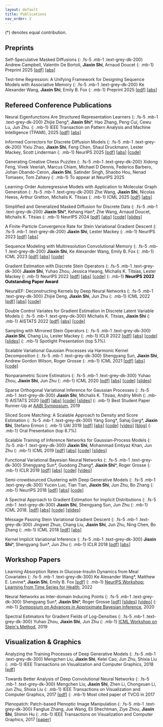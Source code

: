 ```yaml
---
layout: default
title: Publications
nav_order: 2
---
```


(\*) denotes equal contribution.


## Preprints

Self-Speculative Masked Diffusions
{: .fs-5 .mb-1 .text-grey-dk-200}
Andrew Campbell, Valentin De Bortoli, **Jiaxin Shi**, Arnaud Doucet
{: .mb-1}
Preprint 2025
[[pdf]](https://arxiv.org/pdf/2510.03929.pdf)
[[abs]](https://arxiv.org/abs/2510.03929)

Test-time Regression: A Unifying Framework for Designing Sequence Models with Associative Memory
{: .fs-5 .mb-1 .text-grey-dk-200}
Ke Alexander Wang, **Jiaxin Shi**, Emily B. Fox
{: .mb-1}
Preprint 2025
[[pdf]](https://arxiv.org/pdf/2501.12352.pdf)
[[abs]](https://arxiv.org/abs/2501.12352)

## Refereed Conference Publications

Neural Eigenfunctions Are Structured Representation Learners
{: .fs-5 .mb-1 .text-grey-dk-200}
Zhijie Deng\*, **Jiaxin Shi**\*, Hao Zhang, Peng Cui, Cewu Lu, Jun Zhu. 
{: .mb-1}
IEEE Transaction on Pattern Analysis and Machine Intelligence (TPAMI), 2025
[[pdf]](https://arxiv.org/pdf/2210.12637.pdf)
[[abs]](https://arxiv.org/abs/2210.12637)

Informed Correctors for Discrete Diffusion Models
{: .fs-5 .mb-1 .text-grey-dk-200}
Yixiu Zhao, **Jiaxin Shi**, Feng Chen, Shaul Druckmann, Lester Mackey, Scott Linderman
{: .mb-1}
NeurIPS 2025
[[pdf]](https://arxiv.org/pdf/2407.21243.pdf)
[[abs]](https://arxiv.org/abs/2407.21243)
[[code]](https://github.com/lindermanlab/informed-correctors)

Generating Creative Chess Puzzles
{: .fs-5 .mb-1 .text-grey-dk-200}
Xidong Feng, Vivek Veeriah, Marcus Chiam, Michael D Dennis, Federico Barbero, Johan Obando-Ceron, **Jiaxin Shi**, Satinder Singh, Shaobo Hou, Nenad Tomasev, Tom Zahavy
{: .mb-1}
To appear at NeurIPS 2025

Learning-Order Autoregressive Models with Application to Molecular Graph Generation
{: .fs-5 .mb-1 .text-grey-dk-200}
Zhe Wang, **Jiaxin Shi**, Nicolas Heess, Arthur Gretton, Michalis K. Titsias
{: .mb-1}
ICML 2025
[[pdf]](https://arxiv.org/pdf/2503.05979.pdf)
[[abs]](https://arxiv.org/abs/2503.05979)

Simplified and Generalized Masked Diffusion for Discrete Data
{: .fs-5 .mb-1 .text-grey-dk-200}
**Jiaxin Shi**\*, Kehang Han\*, Zhe Wang, Arnaud Doucet, Michalis K. Titsias
{: .mb-1}
NeurIPS 2024
[[pdf]](https://arxiv.org/pdf/2406.04329.pdf)
[[abs]](https://arxiv.org/abs/2406.04329)
[[code]](https://github.com/google-deepmind/md4)
[[slides]](https://thjashin.github.io/talks/jiaxins_md4_genu.pdf)

A Finite-Particle Convergence Rate for Stein Variational Gradient Descent
{: .fs-5 .mb-1 .text-grey-dk-200}
**Jiaxin Shi**, Lester Mackey
{: .mb-1}
NeurIPS 2023
[[pdf]](https://arxiv.org/pdf/2211.09721.pdf)
[[abs]](https://arxiv.org/abs/2211.09721)

Sequence Modeling with Multiresolution Convolutional Memory
{: .fs-5 .mb-1 .text-grey-dk-200}
**Jiaxin Shi**, Ke Alexander Wang, Emily B. Fox
{: .mb-1}
ICML 2023
[[pdf]](https://arxiv.org/pdf/2305.01638.pdf)
[[abs]](https://arxiv.org/abs/2305.01638)
[[code]](https://github.com/thjashin/multires-conv)

Gradient Estimation with Discrete Stein Operators
{: .fs-5 .mb-1 .text-grey-dk-300}
**Jiaxin Shi**, Yuhao Zhou, Jessica Hwang, Michalis K. Titsias, Lester Mackey
{: .mb-1}
NeurIPS 2022
[[pdf]](https://arxiv.org/pdf/2202.09497.pdf)
[[abs]](https://arxiv.org/abs/2202.09497)
[[code]](https://github.com/thjashin/rodeo)
{: .mb-1}
<span style="color:black"><b>NeurIPS 2022 Outstanding Paper Award</b></span>

NeuralEF: Deconstructing Kernels by Deep Neural Networks
{: .fs-5 .mb-1 .text-grey-dk-300}
Zhijie Deng, **Jiaxin Shi**, Jun Zhu
{: .mb-1}
ICML 2022
[[pdf]](https://arxiv.org/pdf/2205.00165.pdf)
[[abs]](https://arxiv.org/abs/2205.00165)
[[code]](https://github.com/thudzj/NeuralEigenFunction)

Double Control Variates for Gradient Estimation in Discrete Latent Variable Models
{: .fs-5 .mb-1 .text-grey-dk-300}
Michalis K. Titsias, **Jiaxin Shi**
{: .mb-1}
AISTATS 2022
[[pdf]](https://arxiv.org/pdf/2111.05300.pdf)
[[abs]](https://arxiv.org/abs/2111.05300)
[[code]](https://github.com/thjashin/double-cv)

Sampling with Mirrored Stein Operators
{: .fs-5 .mb-1 .text-grey-dk-300}
**Jiaxin Shi**, Chang Liu, Lester Mackey
{: .mb-1}
ICLR 2022
[[pdf]](https://arxiv.org/pdf/2106.12506.pdf)
[[abs]](https://arxiv.org/abs/2106.12506)
[[code]](https://github.com/thjashin/mirror-stein-samplers)
[[slides]](https://thjashin.github.io/talks/mirror-stein-samplers.pdf)
{: .mb-1}
Spotlight Presentation (top 5.1%). 

Scalable Variational Gaussian Processes via Harmonic Kernel Decomposition
{: .fs-5 .mb-1 .text-grey-dk-300}
Shengyang Sun, **Jiaxin Shi**, Andrew Gordon Wilson, Roger Grosse
{: .mb-1}
ICML 2021
[[pdf]](https://arxiv.org/pdf/2106.05992)
[[abs]](https://arxiv.org/abs/2106.05992)
[[code]](https://github.com/ssydasheng/Harmonic-Kernel-Decomposition)

Nonparametric Score Estimators
{: .fs-5 .mb-1 .text-grey-dk-300}
Yuhao Zhou, **Jiaxin Shi**, Jun Zhu
{: .mb-1}
ICML 2020
[[pdf]](https://arxiv.org/pdf/2005.10099)
[[abs]](https://arxiv.org/abs/2005.10099)
[[code]](https://github.com/miskcoo/kscore)
[[slides]](http://ml.cs.tsinghua.edu.cn/~yuhao/slides/nonparametric%20score%20estimators,%20icml2020.pdf)

Sparse Orthogonal Variational Inference for Gaussian Processes
{: .fs-5 .mb-1 .text-grey-dk-300}
**Jiaxin Shi**, Michalis K. Titsias, Andriy Mnih
{: .mb-1}
AISTATS 2020
[[pdf]](https://arxiv.org/pdf/1910.10596)
[[abs]](https://arxiv.org/abs/1910.10596)
[[code]](https://github.com/thjashin/solvegp)
[[slides]](http://ml.cs.tsinghua.edu.cn/~jiaxin/talks/solvegp-aistats.pdf)
{: .mb-1}
Best Student Paper Runner-Up at [AABI Symposium](http://approximateinference.org/), 2019

Sliced Score Matching: A Scalable Approach to Density and Score Estimation
{: .fs-5 .mb-1 .text-grey-dk-300}
Yang Song\*, Sahaj Garg\*, **Jiaxin Shi**, Stefano Ermon
{: .mb-1}
UAI 2019
[[pdf]](https://arxiv.org/pdf/1905.07088)
[[abs]](https://arxiv.org/abs/1905.07088)
[[code]](https://github.com/ermongroup/sliced_score_matching)
[[video]](https://www.youtube.com/watch?v=lapaQrdYIWg)
[[blog]](https://ermongroup.github.io/blog/ssm/)
{: .mb-1}
Oral Presentation (top 8.7%)

Scalable Training of Inference Networks for Gaussian-Process Models
{: .fs-5 .mb-1 .text-grey-dk-300}
**Jiaxin Shi**, Mohammad Emtiyaz Khan, Jun Zhu
{: .mb-1}
ICML 2019
[[pdf]](https://arxiv.org/pdf/1905.10969.pdf)
[[abs]](https://arxiv.org/abs/1905.10969)
[[code]](https://github.com/thjashin/gp-infer-net)
[[slides]](http://ml.cs.tsinghua.edu.cn/~jiaxin/talks/gpnet-may30.pdf)

Functional Variational Bayesian Neural Networks
{: .fs-5 .mb-1 .text-grey-dk-300}
Shengyang Sun\*, Guodong Zhang\*, **Jiaxin Shi**\*, Roger Grosse
{: .mb-1}
ICLR 2019
[[pdf]](https://arxiv.org/pdf/1903.05779.pdf)
[[abs]](https://arxiv.org/abs/1903.05779)
[[code]](https://github.com/ssydasheng/FBNN)
[[video]](https://slideslive.com/38922672/invited-talk-functional-variational-bayesian-neural-networks)
<!-- {: .mb-1} -->
<!-- Preliminary version presented at [NeurIPS BDL Workshop](http://bayesiandeeplearning.org/), 2018 -->

Semi-crowdsourced Clustering with Deep Generative Models
{: .fs-5 .mb-1 .text-grey-dk-300}
Yucen Luo, Tian Tian, **Jiaxin Shi**, Jun Zhu, Bo Zhang
{: .mb-1}
NeurIPS 2018
[[pdf]](https://arxiv.org/pdf/1810.11971.pdf)
[[abs]](https://arxiv.org/abs/1810.11971)
[[code]](https://github.com/xinmei9322/semicrowd)
<!-- {: .mb-1} -->
<!-- Preliminary version presented at [ICML TADGM Workshop](https://sites.google.com/view/tadgm/home), 2018. -->

A Spectral Approach to Gradient Estimation for Implicit Distributions
{: .fs-5 .mb-1 .text-grey-dk-300}
**Jiaxin Shi**, Shengyang Sun, Jun Zhu
{: .mb-1}
ICML 2018. 
[[pdf]](https://arxiv.org/pdf/1806.02925.pdf)
[[abs]](https://arxiv.org/abs/1806.02925)
[[code]](https://github.com/thjashin/spectral-stein-grad)
[[slides]](http://ml.cs.tsinghua.edu.cn/~jiaxin/talks/ssge-icml-18.pdf)

Message Passing Stein Variational Gradient Descent
{: .fs-5 .mb-1 .text-grey-dk-300}
Jingwei Zhuo, Chang Liu, **Jiaxin Shi**, Jun Zhu, Ning Chen, Bo Zhang
{: .mb-1}
ICML 2018
[[pdf]](http://proceedings.mlr.press/v80/zhuo18a/zhuo18a.pdf)
[[abs]](https://arxiv.org/abs/1711.04425)

Kernel Implicit Variational Inference
{: .fs-5 .mb-1 .text-grey-dk-300}
**Jiaxin Shi**\*, Shengyang Sun\*, Jun Zhu
{: .mb-1}
ICLR 2018
[[pdf]](https://arxiv.org/pdf/1705.10119.pdf)
[[abs]](https://arxiv.org/abs/1705.10119)
<!-- {: .mb-1} -->
<!-- Preliminary version presented at [ICML Workshop on Implicit Models](https://sites.google.com/view/implicitmodels/), 2017. -->

## Workshop Papers

Learning Absorption Rates in Glucose-Insulin Dynamics from Meal Covariates
{: .fs-5 .mb-1 .text-grey-dk-300}
Ke Alexander Wang\*, Matthew E. Levine\*, **Jiaxin Shi**, Emily B. Fox
[[pdf]](https://openreview.net/pdf?id=cbn7xvCCq6e)
{: .mb-1}
[NeurIPS Workshop: Learning from Time Series for Health](https://timeseriesforhealth.github.io/), 2022

Neural Networks as Inter-domain Inducing Points
{: .fs-5 .mb-1 .text-grey-dk-300}
Shengyang Sun\*, **Jiaxin Shi**\*, Roger Grosse
[[pdf]](https://openreview.net/pdf?id=NgqYp7sAW6t)
[[slides]](http://thjashin.github.io/talks/nn-as-sparse-gp.pdf)
[[video]](https://www.youtube.com/watch?v=y29G0aRshy0&t=2s)
{: .mb-1}
[Symposium on Advances in Approximate Bayesian Inference](http://approximateinference.org/), 2020

Spectral Estimators for Gradient Fields of Log-Densities
{: .fs-5 .mb-1 .text-grey-dk-300}
Yuhao Zhou, **Jiaxin Shi**, Jun Zhu
{: .mb-1}
[ICML Workshop on Stein's Method](https://steinworkshop.github.io/), 2019

<!--
Functional Variational Bayesian Neural Networks
{: .fs-5 .mb-1 .text-grey-dk-300}
Shengyang Sun\*, Guodong Zhang\*, **Jiaxin Shi**\*, Roger Grosse
{: .mb-1}
NeurIPS Bayesian Deep Learning Workshop, Montréal, Canada, 2018
[[pdf]](http://bayesiandeeplearning.org/2018/papers/12.pdf)
-->

<!--
Semi-crowdsourced Clustering with Deep Generative Models
{: .fs-5 .mb-1 .text-grey-dk-300}
Yucen Luo, Tian Tian, **Jiaxin Shi**, Jun Zhu, Bo Zhang
{: .mb-1}
ICML Workshop on Theoretical Foundations and Applications of Deep Generative Models, Stockholm, Sweden, 2018
[[pdf]](https://drive.google.com/open?id=1waXNf7-Mko4A0WvGVnlMndRRvEMCT3YX)
-->

<!--
Implicit Variational Inference with Kernel Density Ratio Fitting
{: .fs-5 .mb-1 .text-grey-dk-300}
**Jiaxin Shi**, Shengyang Sun, Jun Zhu
{: .mb-1}
ICML Workshop on Implicit Models, Sydney, Australia, 2017
[[pdf]](http://ml.cs.tsinghua.edu.cn/~jun/pub/implicit-vi-kdrf.pdf)
-->

## Visualization & Graphics

Analyzing the Training Processes of Deep Generative Models
{: .fs-5 .mb-1 .text-grey-dk-300}
Mengchen Liu, **Jiaxin Shi**, Kelei Cao, Jun Zhu, Shixia Liu
{: .mb-1}
IEEE Transactions on Visualization and Computer Graphics, 2018
[[pdf]](http://shixialiu.com/publications/dgmtracker/paper.pdf)

Towards Better Analysis of Deep Convolutional Neural Networks
{: .fs-5 .mb-1 .text-grey-dk-300}
Mengchen Liu, **Jiaxin Shi**, Zhen Li, Chongxuan Li, Jun Zhu, Shixia Liu
{: .mb-1}
IEEE Transactions on Visualization and Computer Graphics, 2017
[[pdf]](http://shixialiu.com/publications/cnnvis/paper.pdf)
{: .mb-1}
Most cited paper of TVCG in 2017

Plenopatch: Patch-based Plenoptic Image Manipulation
{: .fs-5 .mb-1 .text-grey-dk-300}
Fanglue Zhang, Jue Wang, Eli Shechtman, Ziye Zhou, **Jiaxin Shi**, Shimin Hu
{: .mb-1}
IEEE Transactions on Visualization and Computer Graphics, 2017
[[paper]](https://ieeexplore.ieee.org/document/7414488)
